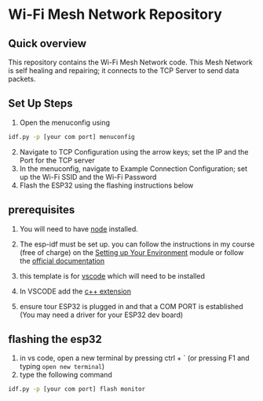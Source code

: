 # Wi-Fi Mesh Network Repository

## Quick overview

This repository contains the Wi-Fi Mesh Network code. This Mesh Network is self healing and repairing; it connects to the TCP Server to send data packets. 

## Set Up Steps
1. Open the menuconfig using
```bash
idf.py -p [your com port] menuconfig
```
2. Navigate to TCP Configuration using the arrow keys; set the IP and the Port for the TCP server
3. In the menuconfig, navigate to Example Connection Configuration; set up the Wi-Fi SSID and the Wi-Fi Password
4. Flash the ESP32 using the flashing instructions below

## prerequisites

1. You will need to have [node](https://nodejs.org) installed.
2. The esp-idf must be set up. you can follow the instructions in my course (free of charge) on the [Setting up Your Environment](https://www.learnesp32.com/2_introduction) module or follow the [official documentation](https://docs.espressif.com/projects/esp-idf/en/latest/get-started/#step-1-set-up-the-toolchain)
3. this template is for [vscode](https://code.visualstudio.com/download) which will need to be installed
4. In VSCODE add the [c++ extension](https://marketplace.visualstudio.com/items?itemName=ms-vscode.cpptools)

5. ensure tour ESP32 is plugged in and that a COM PORT is established (You may need a driver for your ESP32 dev board)

## flashing the esp32

1. in vs code, open a new terminal by pressing ctrl + \` (or pressing F1 and typing `open new terminal`)
2. type the following command

```bash
idf.py -p [your com port] flash monitor
```
